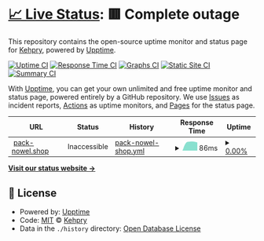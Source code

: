 # [📈 Live Status](https://Kehpry.github.io/phishcheck): <!--live status--> **🟥 Complete outage**

This repository contains the open-source uptime monitor and status page for [Kehpry](https://Kehpry.github.io/phishcheck), powered by [Upptime](https://github.com/upptime/upptime).

[![Uptime CI](https://github.com/Kehpry/phishcheck/workflows/Uptime%20CI/badge.svg)](https://github.com/Kehpry/phishcheck/actions?query=workflow%3A%22Uptime+CI%22)
[![Response Time CI](https://github.com/Kehpry/phishcheck/workflows/Response%20Time%20CI/badge.svg)](https://github.com/Kehpry/phishcheck/actions?query=workflow%3A%22Response+Time+CI%22)
[![Graphs CI](https://github.com/Kehpry/phishcheck/workflows/Graphs%20CI/badge.svg)](https://github.com/Kehpry/phishcheck/actions?query=workflow%3A%22Graphs+CI%22)
[![Static Site CI](https://github.com/Kehpry/phishcheck/workflows/Static%20Site%20CI/badge.svg)](https://github.com/Kehpry/phishcheck/actions?query=workflow%3A%22Static+Site+CI%22)
[![Summary CI](https://github.com/Kehpry/phishcheck/workflows/Summary%20CI/badge.svg)](https://github.com/Kehpry/phishcheck/actions?query=workflow%3A%22Summary+CI%22)

With [Upptime](https://upptime.js.org), you can get your own unlimited and free uptime monitor and status page, powered entirely by a GitHub repository. We use [Issues](https://github.com/Kehpry/phishcheck/issues) as incident reports, [Actions](https://github.com/Kehpry/phishcheck/actions) as uptime monitors, and [Pages](https://Kehpry.github.io/phishcheck) for the status page.

<!--start: status pages-->
<!-- This summary is generated by Upptime (https://github.com/upptime/upptime) -->
<!-- Do not edit this manually, your changes will be overwritten -->
<!-- prettier-ignore -->
| URL | Status | History | Response Time | Uptime |
| --- | ------ | ------- | ------------- | ------ |
| <img alt="" src="https://favicons.githubusercontent.com/www.pack-nowel.shop" height="13"> [pack-nowel.shop](https://www.pack-nowel.shop/) | Inaccessible | [pack-nowel-shop.yml](https://github.com/Kehpry/phishcheck/commits/HEAD/history/pack-nowel-shop.yml) | <details><summary><img alt="Response time graph" src="./graphs/pack-nowel-shop/response-time-week.png" height="20"> 86ms</summary><br><a href="https://phishcheck.dofhelp.fr/history/pack-nowel-shop"><img alt="Response time 86" src="https://img.shields.io/endpoint?url=https%3A%2F%2Fraw.githubusercontent.com%2FKehpry%2Fphishcheck%2FHEAD%2Fapi%2Fpack-nowel-shop%2Fresponse-time.json"></a><br><a href="https://phishcheck.dofhelp.fr/history/pack-nowel-shop"><img alt="24-hour response time 82" src="https://img.shields.io/endpoint?url=https%3A%2F%2Fraw.githubusercontent.com%2FKehpry%2Fphishcheck%2FHEAD%2Fapi%2Fpack-nowel-shop%2Fresponse-time-day.json"></a><br><a href="https://phishcheck.dofhelp.fr/history/pack-nowel-shop"><img alt="7-day response time 86" src="https://img.shields.io/endpoint?url=https%3A%2F%2Fraw.githubusercontent.com%2FKehpry%2Fphishcheck%2FHEAD%2Fapi%2Fpack-nowel-shop%2Fresponse-time-week.json"></a><br><a href="https://phishcheck.dofhelp.fr/history/pack-nowel-shop"><img alt="30-day response time 86" src="https://img.shields.io/endpoint?url=https%3A%2F%2Fraw.githubusercontent.com%2FKehpry%2Fphishcheck%2FHEAD%2Fapi%2Fpack-nowel-shop%2Fresponse-time-month.json"></a><br><a href="https://phishcheck.dofhelp.fr/history/pack-nowel-shop"><img alt="1-year response time 86" src="https://img.shields.io/endpoint?url=https%3A%2F%2Fraw.githubusercontent.com%2FKehpry%2Fphishcheck%2FHEAD%2Fapi%2Fpack-nowel-shop%2Fresponse-time-year.json"></a></details> | <details><summary><a href="https://phishcheck.dofhelp.fr/history/pack-nowel-shop">0.00%</a></summary><a href="https://phishcheck.dofhelp.fr/history/pack-nowel-shop"><img alt="All-time uptime 0.00%" src="https://img.shields.io/endpoint?url=https%3A%2F%2Fraw.githubusercontent.com%2FKehpry%2Fphishcheck%2FHEAD%2Fapi%2Fpack-nowel-shop%2Fuptime.json"></a><br><a href="https://phishcheck.dofhelp.fr/history/pack-nowel-shop"><img alt="24-hour uptime 0.00%" src="https://img.shields.io/endpoint?url=https%3A%2F%2Fraw.githubusercontent.com%2FKehpry%2Fphishcheck%2FHEAD%2Fapi%2Fpack-nowel-shop%2Fuptime-day.json"></a><br><a href="https://phishcheck.dofhelp.fr/history/pack-nowel-shop"><img alt="7-day uptime 0.00%" src="https://img.shields.io/endpoint?url=https%3A%2F%2Fraw.githubusercontent.com%2FKehpry%2Fphishcheck%2FHEAD%2Fapi%2Fpack-nowel-shop%2Fuptime-week.json"></a><br><a href="https://phishcheck.dofhelp.fr/history/pack-nowel-shop"><img alt="30-day uptime 0.00%" src="https://img.shields.io/endpoint?url=https%3A%2F%2Fraw.githubusercontent.com%2FKehpry%2Fphishcheck%2FHEAD%2Fapi%2Fpack-nowel-shop%2Fuptime-month.json"></a><br><a href="https://phishcheck.dofhelp.fr/history/pack-nowel-shop"><img alt="1-year uptime 0.00%" src="https://img.shields.io/endpoint?url=https%3A%2F%2Fraw.githubusercontent.com%2FKehpry%2Fphishcheck%2FHEAD%2Fapi%2Fpack-nowel-shop%2Fuptime-year.json"></a></details>

<!--end: status pages-->

[**Visit our status website →**](https://Kehpry.github.io/phishcheck)

## 📄 License

- Powered by: [Upptime](https://github.com/upptime/upptime)
- Code: [MIT](./LICENSE) © [Kehpry](https://Kehpry.github.io/phishcheck)
- Data in the `./history` directory: [Open Database License](https://opendatacommons.org/licenses/odbl/1-0/)
